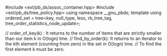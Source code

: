 #include <ext/pb_ds/assoc_container.hpp>
#include <ext/pb_ds/tree_policy.hpp>
using namespace __gnu_pbds;
template<typename key>
using ordered_set = tree<key, null_type, less<key>, rb_tree_tag, tree_order_statistics_node_update>;

// order_of_key(k) : It returns to the number of items that are strictly smaller than our item k in O(logn) tme.
// find_by_order(k): It returns to an iterator to the kth element (counting from zero) in the set in O(logn) tme.
// To find the first element k must be zero.
